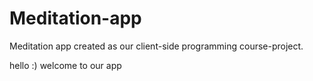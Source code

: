 # Meditation-app

Meditation app created as our client-side programming course-project.

hello :) welcome to our app
